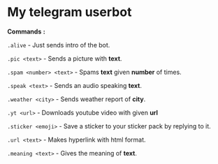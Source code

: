 # My telegram userbot

**Commands** **:**

`.alive` - Just sends intro of the bot. 

`.pic <text>` - Sends a picture with **text**.

`.spam <number> <text>` - Spams **text** given **number** of times.

`.speak <text>` - Sends an audio speaking **text**.

`.weather <city>` - Sends weather report of **city**.

`.yt <url>` - Downloads youtube video with given **url**

`.sticker <emoji>` - Save a sticker to your sticker pack by replying to it.

`.url <text>` - Makes hyperlink with html format.

`.meaning <text>` - Gives the meaning of **text**.